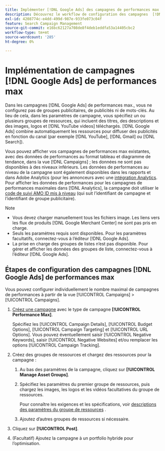 ```yaml
---
title: Implémenter [!DNL Google Ads] des campagnes de performances max
description: Découvrez le workflow de configuration des campagnes  [!DNL Google Ads] performances max.
exl-id: 4208774c-e4dd-499d-987e-933fe073c04f
feature: Search Campaign Management
source-git-commit: e16bc62127a708de8f4deb1eddfa53a14405cbc2
workflow-type: tm+mt
source-wordcount: '285'
ht-degree: 0%

---
```


# Implémentation de campagnes [!DNL Google Ads] de performances max

Dans les campagnes [!DNL Google Ads] de performances max., vous ne configurez pas de groupes publicitaires, de publicités ni de mots-clés. Au lieu de cela, dans les paramètres de campagne, vous spécifiez un ou plusieurs groupes de ressources, qui incluent des titres, des descriptions et des images, logos et [!DNL YouTube videos] téléchargés. [!DNL Google Ads] combine automatiquement les ressources pour diffuser des publicités en fonction du canal (par exemple [!DNL YouTube], [!DNL Gmail] ou [!DNL Search]).

Vous pouvez afficher vos campagnes de performances max existantes, avec des données de performances au format tableau et diagramme de tendance, dans la vue [!DNL Campaigns] ; les données ne sont pas disponibles à des niveaux inférieurs. Les données de performances au niveau de la campagne sont également disponibles dans les rapports et dans Adobe Analytics (pour les annonceurs avec une [intégration Analytics](/help/integrations/analytics/overview.md). Pour afficher les données de performances pour les campagnes de performances maximales dans [!DNL Analytics], la campagne doit utiliser le [code de suivi AMO ID mis à niveau](/help/integrations/analytics/ids.md#amo-id-formats) (qui suit l’identifiant de campagne et l’identifiant de groupe publicitaire).

>[!NOTE]
>
>* Vous devez charger manuellement tous les fichiers image. Les liens vers les flux de produits [!DNL Google Merchant Center] ne sont pas pris en charge.
>* Seuls les paramètres requis sont disponibles. Pour les paramètres facultatifs, connectez-vous à l’éditeur [!DNL Google Ads].
>* La prise en charge des groupes de listes n’est pas disponible. Pour gérer et afficher les données des groupes de liste, connectez-vous à l’éditeur [!DNL Google Ads].

## Étapes de configuration des campagnes [!DNL Google Ads] de performances max

Vous pouvez configurer individuellement le nombre maximal de campagnes de performances à partir de la vue [!UICONTROL Campaigns] > [!UICONTROL Campaigns].

1. [Créez une campagne](/help/search-social-commerce/campaign-management/campaigns/campaign-manage.md) avec le type de campagne **[!UICONTROL Performance Max]**.

   Spécifiez les [!UICONTROL Campaign Details], [!UICONTROL Budget Options], [!UICONTROL Campaign Targeting] et [!UICONTROL URL Options]. Vous pouvez éventuellement saisir [!UICONTROL Negative Keywords], saisir [!UICONTROL Negative Websites] et/ou remplacer les options [!UICONTROL Campaign Tracking].

1. Créez des groupes de ressources et chargez des ressources pour la campagne :

   1. Au bas des paramètres de la campagne, cliquez sur **[!UICONTROL Manage Asset Groups]**.

   1. Spécifiez les paramètres du premier groupe de ressources, puis chargez les images, les logos et les vidéos facultatives du groupe de ressources.

      Pour connaître les exigences et les spécifications, voir [descriptions des paramètres du groupe de ressources](/help/search-social-commerce/campaign-management/campaigns/campaign-settings-google.md) .

   1. Ajoutez d’autres groupes de ressources si nécessaire.

1. Cliquez sur **[!UICONTROL Post]**.

1. (Facultatif) Ajoutez la campagne à un portfolio hybride pour l’optimisation.
